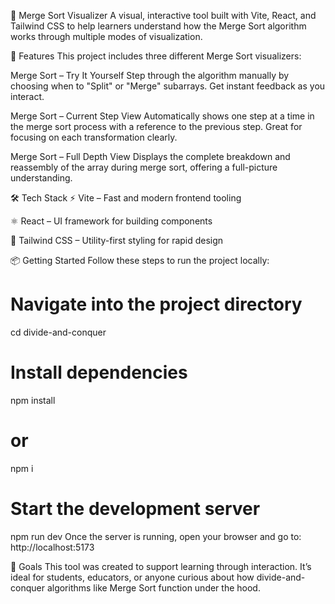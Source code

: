 <!-- npm create vite@latest -->

🧩 Merge Sort Visualizer
A visual, interactive tool built with Vite, React, and Tailwind CSS to help learners understand how the Merge Sort algorithm works through multiple modes of visualization.

🚀 Features
This project includes three different Merge Sort visualizers:

Merge Sort – Try It Yourself
Step through the algorithm manually by choosing when to "Split" or "Merge" subarrays. Get instant feedback as you interact.

Merge Sort – Current Step View
Automatically shows one step at a time in the merge sort process with a reference to the previous step. Great for focusing on each transformation clearly.

Merge Sort – Full Depth View
Displays the complete breakdown and reassembly of the array during merge sort, offering a full-picture understanding.

🛠️ Tech Stack
⚡ Vite – Fast and modern frontend tooling

⚛️ React – UI framework for building components

🎨 Tailwind CSS – Utility-first styling for rapid design

📦 Getting Started
Follow these steps to run the project locally:

# Navigate into the project directory
cd divide-and-conquer

# Install dependencies
npm install
# or
npm i

# Start the development server
npm run dev
Once the server is running, open your browser and go to:
http://localhost:5173


🎯 Goals
This tool was created to support learning through interaction. It’s ideal for students, educators, or anyone curious about how divide-and-conquer algorithms like Merge Sort function under the hood.
